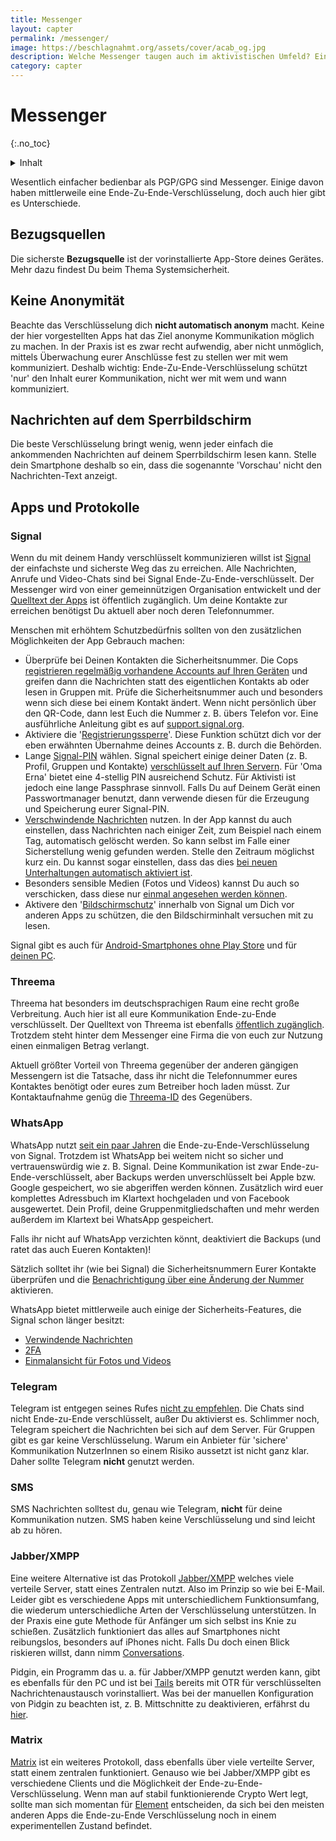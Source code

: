 ```yaml
---
title: Messenger
layout: capter
permalink: /messenger/
image: https://beschlagnahmt.org/assets/cover/acab_og.jpg
description: Welche Messenger taugen auch im aktivistischen Umfeld? Ein Übersicht über die gängigen Alternativen und zusätzlichen Tipps zur Verbesserung Deiner Sicherheit und Privatsphäre.
category: capter
---
```

# Messenger
{:.no_toc}

<details markdown="block">
  <summary>
    Inhalt
  </summary>
* TOC
{:toc}
</details>

Wesentlich einfacher bedienbar als PGP/GPG sind Messenger. 
Einige davon haben mittlerweile eine Ende-Zu-Ende-Verschlüsselung, doch auch hier gibt es Unterschiede.

## Bezugsquellen
Die sicherste __Bezugsquelle__ ist der vorinstallierte App-Store deines Gerätes. 
Mehr dazu findest Du beim Thema Systemsicherheit.

## Keine Anonymität
Beachte das Verschlüsselung dich __nicht automatisch anonym__ macht.
Keine der hier vorgestellten Apps hat das Ziel anonyme Kommunikation möglich zu machen.
In der Praxis ist es zwar recht aufwendig, aber nicht unmöglich, mittels Überwachung eurer Anschlüsse fest zu stellen wer mit wem kommuniziert.
Deshalb wichtig: Ende-Zu-Ende-Verschlüsselung schützt 'nur' den Inhalt eurer Kommunikation, nicht wer mit wem und wann kommuniziert.

## Nachrichten auf dem Sperrbildschirm
Die beste Verschlüsselung bringt wenig, wenn jeder einfach die ankommenden Nachrichten auf deinem Sperrbildschirm lesen kann.
Stelle dein Smartphone deshalb so ein, dass die sogenannte 'Vorschau' nicht den Nachrichten-Text anzeigt.

## Apps und Protokolle

### Signal
Wenn du mit deinem Handy verschlüsselt kommunizieren willst ist [Signal](https://www.signal.org) der einfachste und sicherste Weg das zu erreichen.
Alle Nachrichten, Anrufe und Video-Chats sind bei Signal Ende-Zu-Ende-verschlüsselt.
Der Messenger wird von einer gemeinnützigen Organisation entwickelt und der [Quelltext der Apps](https://github.com/signalapp) ist öffentlich zugänglich.
Um deine Kontakte zur erreichen benötigst Du aktuell aber noch deren Telefonnummer.

Menschen mit erhöhtem Schutzbedürfnis sollten von den zusätzlichen Möglichkeiten der App Gebrauch machen:
  - Überprüfe bei Deinen Kontakten die Sicherheitsnummer. Die Cops [registrieren regelmäßig vorhandene Accounts auf Ihren Geräten](https://www.vice.com/de/article/435gbd/telegram-ueberwachung-bka-chat-app-verschluesslung) und greifen dann die Nachrichten statt des eigentlichen Kontakts ab oder lesen in Gruppen mit. Prüfe die Sicherheitsnummer auch und besonders wenn sich diese bei einem Kontakt ändert. Wenn nicht persönlich über den QR-Code, dann lest Euch die Nummer z. B. übers Telefon vor. Eine ausführliche Anleitung gibt es auf [support.signal.org](https://support.signal.org/hc/de/articles/360007060632-Was-ist-eine-Sicherheitsnummer-und-weshalb-sehe-ich-dass-sie-sich-ge%C3%A4ndert-hat-).
  - Aktiviere die '[Registrierungssperre](https://support.signal.org/hc/de/articles/360007059792-Signal-PINs)'. Diese Funktion schützt dich vor der eben erwähnten Übernahme deines Accounts z. B. durch die Behörden.
  - Lange [Signal-PIN](https://support.signal.org/hc/de/articles/360007059792-Signal-PINs) wählen. Signal speichert einige deiner Daten (z. B. Profil, Gruppen und Kontakte) [verschlüsselt auf Ihren Servern](https://signal.org/blog/secure-value-recovery/). Für 'Oma Erna' bietet eine 4-stellig PIN ausreichend Schutz. Für Aktivisti ist jedoch eine lange Passphrase sinnvoll. Falls Du auf Deinem Gerät einen Passwortmanager benutzt, dann verwende diesen für die Erzeugung und Speicherung eurer Signal-PIN.
  - [Verschwindende Nachrichten](https://support.signal.org/hc/de/articles/360007320771-Verschwindende-Nachrichten-festlegen-und-verwalten) nutzen. In der App kannst du auch einstellen, dass Nachrichten nach einiger Zeit, zum Beispiel nach einem Tag, automatisch gelöscht werden. So kann selbst im Falle einer Sicherstellung wenig gefunden werden. Stelle den Zeitraum möglichst kurz ein. Du kannst sogar einstellen, dass das dies [bei neuen Unterhaltungen automatisch aktiviert ist](https://signal.org/blog/disappearing-by-default/).
  - Besonders sensible Medien (Fotos und Videos) kannst Du auch so verschicken, dass diese nur [einmal angesehen werden können](https://support.signal.org/hc/de/articles/360038443071-Einmalig-anzeigbare-Medien).
  - Aktivere den '[Bildschirmschutz](https://support.signal.org/hc/de/articles/360043469312-Bildschirmschutz)' innerhalb von Signal um Dich vor anderen Apps zu schützen, die den Bildschirminhalt versuchen mit zu lesen.

Signal gibt es auch für [Android-Smartphones ohne Play Store](https://signal.org/android/apk/) und für [deinen PC](https://signal.org/de/download/).

### Threema
Threema hat besonders im deutschsprachigen Raum eine recht große Verbreitung.
Auch hier ist all eure Kommunikation Ende-zu-Ende verschlüsselt.
Der Quelltext von Threema ist ebenfalls [öffentlich zugänglich](https://github.com/threema-ch).
Trotzdem steht hinter dem Messenger eine Firma die von euch zur Nutzung einen einmaligen Betrag verlangt.

Aktuell größter Vorteil von Threema gegenüber der anderen gängigen Messengern ist die Tatsache, dass ihr nicht die Telefonnummer eures Kontaktes benötigt oder eures zum Betreiber hoch laden müsst.
Zur Kontaktaufnahme genüg die [Threema-ID](https://threema.ch/de/faq/threema_id) des Gegenübers.

### WhatsApp
WhatsApp nutzt [seit ein paar Jahren](https://signal.org/blog/whatsapp-complete/) die Ende-zu-Ende-Verschlüsselung von Signal.
Trotzdem ist WhatsApp bei weitem nicht so sicher und vertrauenswürdig wie z. B. Signal.
Deine Kommunikation ist zwar Ende-zu-Ende-verschlüsselt, aber Backups werden unverschlüsselt bei Apple bzw. Google gespeichert, wo sie abgeriffen werden können. 
Zusätzlich wird euer komplettes Adressbuch im Klartext hochgeladen und von Facebook ausgewertet. Dein Profil, deine Gruppenmitgliedschaften und mehr werden außerdem im Klartext bei WhatsApp gespeichert.

Falls ihr nicht auf WhatsApp verzichten könnt, deaktiviert die Backups (und ratet das auch Eueren Kontakten)!

Sätzlich solltet ihr (wie bei Signal) die Sicherheitsnummern Eurer Kontakte überprüfen und die [Benachrichtigung über eine Änderung der Nummer](https://faq.whatsapp.com/general/security-and-privacy/security-code-change-notification/?lang=de) aktivieren.

WhatsApp bietet mittlerweile auch einige der Sicherheits-Features, die Signal schon länger besitzt:
  - [Verwindende Nachrichten](https://faq.whatsapp.com/general/chats/about-disappearing-messages/?lang=de)
  - [2FA](https://faq.whatsapp.com/general/security-and-privacy/account-security-tips/?lang=de)
  - [Einmalansicht für Fotos und Videos](https://faq.whatsapp.com/general/chats/about-view-once/?lang=de)

### Telegram
Telegram ist entgegen seines Rufes [nicht zu empfehlen](https://gizmodo.com/why-you-should-stop-using-telegram-right-now-1782557415).
Die Chats sind nicht Ende-zu-Ende verschlüsselt, außer Du aktivierst es. Schlimmer noch, Telegram speichert die Nachrichten bei sich auf dem Server.
Für Gruppen gibt es gar keine Verschlüsselung. Warum ein Anbieter für 'sichere' Kommunikation NutzerInnen so einem Risiko aussetzt ist nicht ganz klar.
Daher sollte Telegram __nicht__ genutzt werden.

### SMS
SMS Nachrichten solltest du, genau wie Telegram, __nicht__ für deine Kommunikation nutzen. SMS haben keine Verschlüsselung und sind leicht ab zu hören.

### Jabber/XMPP
Eine weitere Alternative ist das Protokoll [Jabber/XMPP](https://xmpp.org/software/clients.html) welches viele verteile Server, statt eines Zentralen nutzt.
Also im Prinzip so wie bei E-Mail. Leider gibt es verschiedene Apps mit unterschiedlichem Funktionsumfang, die wiederum unterschiedliche Arten der Verschlüsselung unterstützen.
In der Praxis eine gute Methode für Anfänger um sich selbst ins Knie zu schießen.
Zusätzlich funktioniert das alles auf Smartphones nicht reibungslos, besonders auf iPhones nicht.
Falls Du doch einen Blick riskieren willst, dann nimm [Conversations](https://conversations.im/).

Pidgin, ein Programm das u. a. für Jabber/XMPP genutzt werden kann, gibt es ebenfalls für den PC und ist bei [Tails](https://github.com/beschlagnahmt-org/beschlagnahmt/blob/master/_posts/2000-01-01-190-anonym-im-netz.md#tails) bereits mit OTR für verschlüsselten Nachrichtenaustausch vorinstalliert.
Was bei der manuellen Konfiguration von Pidgin zu beachten ist, z. B. Mittschnitte zu deaktivieren, erfährst du [hier](https://wiki.systemli.org/howto/jabber).

### Matrix
[Matrix](https://matrix.org/) ist ein weiteres Protokoll, dass ebenfalls über viele verteilte Server, statt einem zentralen funktioniert.
Genauso wie bei Jabber/XMPP gibt es verschiedene Clients und die Möglichkeit der Ende-zu-Ende-Verschlüsselung.
Wenn man auf stabil funktionierende Crypto Wert legt, sollte man sich momentan für [Element](https://element.io/) entscheiden, da sich bei den meisten anderen Apps die Ende-zu-Ende Verschlüsselung noch in einem experimentellen Zustand befindet.
